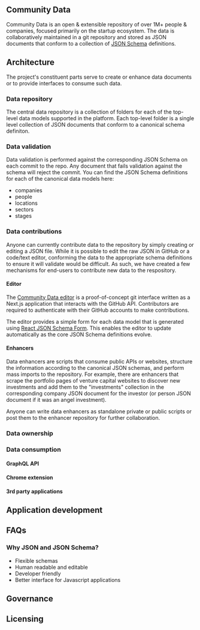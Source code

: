 ## Community Data

Community Data is an open & extensible repository of over 1M+ people & companies, focused primarily on the startup ecosystem. The data is collaboratively maintained in a git repository and stored as JSON documents that conform to a collection of [JSON Schema](https://json-schema.org/) definitions.

## Architecture

The project's constituent parts serve to create or enhance data documents or to provide interfaces to consume such data.

### Data repository

The central data repository is a collection of folders for each of the top-level data models supported in the platform. Each top-level folder is a single level collection of JSON documents that conform to a canonical schema definiton. 

### Data validation

Data validation is performed against the corresponding JSON Schema on each commit to the repo. Any document that fails validation against the schema will reject the commit. You can find the JSON Schema definitions for each of the canonical data models here: 

* companies
* people
* locations
* sectors
* stages

### Data contributions

Anyone can currently contribute data to the repository by simply creating or editing a JSON file. While it is possible to edit the raw JSON in GitHub or a code/text editor, conforming the data to the appropriate schema definitions to ensure it will validate would be difficult. As such, we have created a few mechanisms for end-users to contribute new data to the respository. 

#### Editor

The [Community Data editor](https://editor.communitydata.io/) is a proof-of-concept git interface written as a Next.js application that interacts with the GitHub API. Contributors are required to authenticate with their GitHub accounts to make contributions. 

The editor provides a simple form for each data model that is generated using [React JSON Schema Form](https://github.com/rjsf-team/react-jsonschema-form). This enables the editor to update automatically as the core JSON Schema definitions evolve. 

#### Enhancers

Data enhancers are scripts that consume public APIs or websites, structure the information according to the canonical JSON schemas, and perform mass imports to the repository. For example, there are enhancers that scrape the portfolio pages of venture capital websites to discover new investments and add them to the "investments" collection in the corresponding company JSON document for the investor (or person JSON document if it was an angel investment). 

Anyone can write data enhancers as standalone private or public scripts or post them to the enhancer repository for further collaboration.

### Data ownership

### Data consumption

#### GraphQL API
#### Chrome extension
#### 3rd party applications

## Application development

## FAQs

### Why JSON and JSON Schema? 

* Flexible schemas
* Human readable and editable
* Developer friendly
* Better interface for Javascript applications

## Governance 

## Licensing
